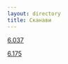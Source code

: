 ```yaml
---
layout: directory
title: Сканави
---
```


[6.037](https://igorlsemenov.ru/math/алгебра/сканави/6.037)

[6.175](https://igorlsemenov.ru/math/алгебра/сканави/6.175)
